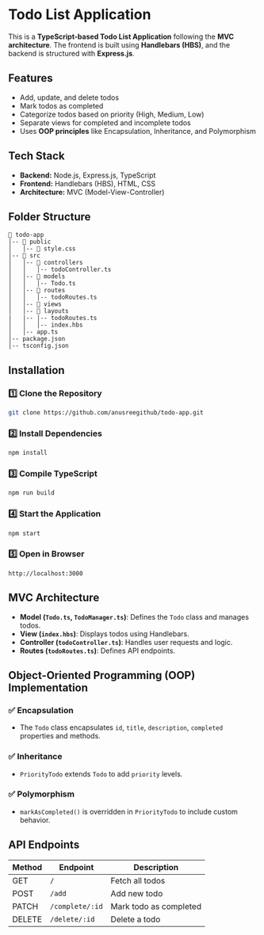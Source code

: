 # Todo List Application

This is a **TypeScript-based Todo List Application** following the **MVC architecture**. The frontend is built using **Handlebars (HBS)**, and the backend is structured with **Express.js**.

## Features

- Add, update, and delete todos
- Mark todos as completed
- Categorize todos based on priority (High, Medium, Low)
- Separate views for completed and incomplete todos
- Uses **OOP principles** like Encapsulation, Inheritance, and Polymorphism

## Tech Stack

- **Backend:** Node.js, Express.js, TypeScript
- **Frontend:** Handlebars (HBS), HTML, CSS
- **Architecture:** MVC (Model-View-Controller)

## Folder Structure
```
📂 todo-app
│-- 📂 public
│   │-- 📂 style.css
│-- 📂 src
│   │-- 📂 controllers
│   │   │-- todoController.ts
│   │-- 📂 models
│   │   │-- Todo.ts
│   │-- 📂 routes
│   │   │-- todoRoutes.ts
│   │-- 📂 views
│   │-- 📂 layouts
|   |-- |-- todoRoutes.ts
│   │   │-- index.hbs
│   │-- app.ts
│-- package.json
│-- tsconfig.json
```

## Installation

### 1️⃣ Clone the Repository
```sh
git clone https://github.com/anusreegithub/todo-app.git
```

### 2️⃣ Install Dependencies
```sh
npm install
```

### 3️⃣ Compile TypeScript
```sh
npm run build
```

### 4️⃣ Start the Application
```sh
npm start
```

### 5️⃣ Open in Browser
```
http://localhost:3000
```

## MVC Architecture

- **Model (`Todo.ts`, `TodoManager.ts`)**: Defines the `Todo` class and manages todos.
- **View (`index.hbs`)**: Displays todos using Handlebars.
- **Controller (`todoController.ts`)**: Handles user requests and logic.
- **Routes (`todoRoutes.ts`)**: Defines API endpoints.

## Object-Oriented Programming (OOP) Implementation

### ✅ Encapsulation
- The `Todo` class encapsulates `id`, `title`, `description`, `completed` properties and methods.

### ✅ Inheritance
- `PriorityTodo` extends `Todo` to add `priority` levels.

### ✅ Polymorphism
- `markAsCompleted()` is overridden in `PriorityTodo` to include custom behavior.

## API Endpoints
| Method | Endpoint      | Description       |
|--------|-------------|------------------|
| GET    | `/`         | Fetch all todos |
| POST   | `/add`      | Add new todo |
| PATCH  | `/complete/:id` | Mark todo as completed |
| DELETE | `/delete/:id` | Delete a todo |

